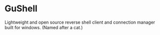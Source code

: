 # GuShell
Lightweight and open source reverse shell client and connection manager built for windows. (Named after a cat.)
